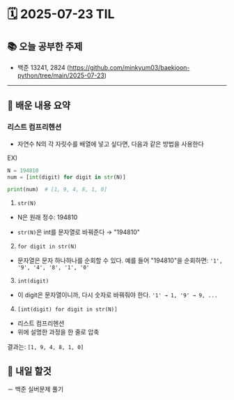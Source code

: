 # 🗓️ 2025-07-23 TIL

## 📚 오늘 공부한 주제
- 백준 13241, 2824 (https://github.com/minkyum03/baekjoon-python/tree/main/2025-07-23)
---

## 🧠 배운 내용 요약
### 리스트 컴프리헨션
- 자연수 N의 각 자릿수를 배열에 넣고 싶다면, 다음과 같은 방법을 사용한다

EX)
```python
N = 194810
num = [int(digit) for digit in str(N)]

print(num)  # [1, 9, 4, 8, 1, 0]
```
1. ```str(N)```
  * N은 원래 정수: 194810

  * ```str(N)```은 int를 문자열로 바꿔준다 → "194810"

2. ```for digit in str(N)```
  * 문자열은 문자 하나하나를 순회할 수 있다. 예를 들어 "194810"을 순회하면:
  ```'1', '9', '4', '8', '1', '0'```

3. ```int(digit)```
  * 이 digit은 문자열이니까, 다시 숫자로 바꿔줘야 한다.
  ```'1' → 1, '9' → 9, ...```

4. ```[int(digit) for digit in str(N)]```
  * 리스트 컴프리헨션
  * 위에 설명한 과정을 한 줄로 압축

결과는: ```[1, 9, 4, 8, 1, 0]```
## 🔁 내일 할것
－ 백준 실버문제 풀기
